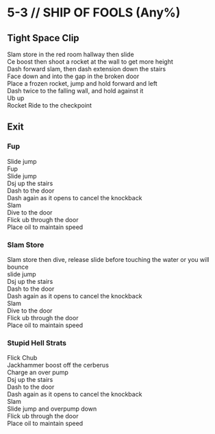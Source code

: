 # 5-3 // SHIP OF FOOLS (Any%)


## Tight Space Clip
Slam store in the red room hallway then slide <br/>
Ce boost then shoot a rocket at the wall to get more height <br/>
Dash forward slam, then dash extension down the stairs <br/>
Face down and into the gap in the broken door <br/>
Place a frozen rocket, jump and hold forward and left <br/>
Dash twice to the falling wall, and hold against it <br/>
Ub up <br/>
Rocket Ride to the checkpoint <br/>


## Exit

### Fup
Slide jump <br/>
Fup <br/>
Slide jump <br/>
Dsj up the stairs <br/>
Dash to the door  <br/>
Dash again as it opens to cancel the knockback <br/>
Slam <br/>
Dive to the door<br/>
Flick ub through the door <br/>
Place oil to maintain speed <br/>

### Slam Store
Slam store then dive, release slide before touching the water or you will bounce <br/>
slide jump <br/>
Dsj up the stairs  <br/>
Dash to the door <br/>
Dash again as it opens to cancel the knockback <br/>
Slam <br/>
Dive to the door<br/>
Flick ub through the door <br/>
Place oil to maintain speed

### Stupid Hell Strats
Flick Chub<br/>
Jackhammer boost off the cerberus <br/>
Charge an over pump <br/>
Dsj up the stairs <br/>
Dash to the door  <br/>
Dash again as it opens to cancel the knockback <br/>
Slam <br/>
Slide jump and overpump down <br/>
Flick ub through the door <br/>
Place oil to maintain speed